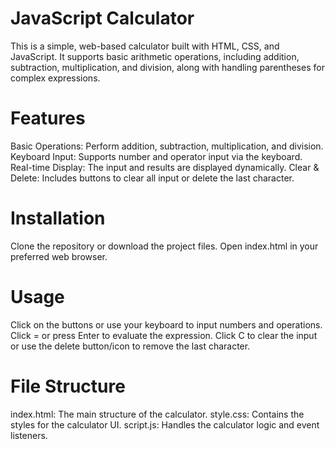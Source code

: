 # JavaScript Calculator
This is a simple, web-based calculator built with HTML, CSS, and JavaScript. It supports basic arithmetic operations, including addition, subtraction, multiplication, and division, along with handling parentheses for complex expressions.

# Features
Basic Operations: Perform addition, subtraction, multiplication, and division.
Keyboard Input: Supports number and operator input via the keyboard.
Real-time Display: The input and results are displayed dynamically.
Clear & Delete: Includes buttons to clear all input or delete the last character.

# Installation
Clone the repository or download the project files.
Open index.html in your preferred web browser.

# Usage
Click on the buttons or use your keyboard to input numbers and operations.
Click = or press Enter to evaluate the expression.
Click C to clear the input or use the delete button/icon to remove the last character.

# File Structure
index.html: The main structure of the calculator.
style.css: Contains the styles for the calculator UI.
script.js: Handles the calculator logic and event listeners.
